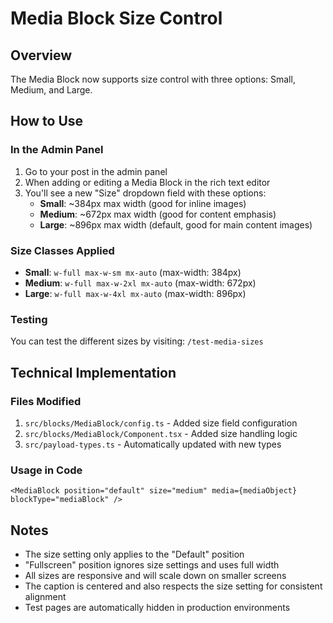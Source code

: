 # Media Block Size Control

## Overview

The Media Block now supports size control with three options: Small, Medium, and Large.

## How to Use

### In the Admin Panel

1. Go to your post in the admin panel
2. When adding or editing a Media Block in the rich text editor
3. You'll see a new "Size" dropdown field with these options:
   - **Small**: ~384px max width (good for inline images)
   - **Medium**: ~672px max width (good for content emphasis)
   - **Large**: ~896px max width (default, good for main content images)

### Size Classes Applied

- **Small**: `w-full max-w-sm mx-auto` (max-width: 384px)
- **Medium**: `w-full max-w-2xl mx-auto` (max-width: 672px)
- **Large**: `w-full max-w-4xl mx-auto` (max-width: 896px)

### Testing

You can test the different sizes by visiting: `/test-media-sizes`

## Technical Implementation

### Files Modified

1. `src/blocks/MediaBlock/config.ts` - Added size field configuration
2. `src/blocks/MediaBlock/Component.tsx` - Added size handling logic
3. `src/payload-types.ts` - Automatically updated with new types

### Usage in Code

```tsx
<MediaBlock position="default" size="medium" media={mediaObject} blockType="mediaBlock" />
```

## Notes

- The size setting only applies to the "Default" position
- "Fullscreen" position ignores size settings and uses full width
- All sizes are responsive and will scale down on smaller screens
- The caption is centered and also respects the size setting for consistent alignment
- Test pages are automatically hidden in production environments
